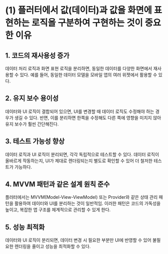 # (1) 플러터에서 값(데이터)과 값을 화면에 표현하는 로직을 구분하여 구현하는 것이 중요한 이유
## 1. 코드의 재사용성 증가
데이터 처리 로직과 화면 표현 로직을 분리하면, 동일한 데이터를 다양한 화면에서 재사용할 수 있다. 
예를 들어, 동일한 데이터 모델을 모바일 앱의 여러 위젯에서 활용할 수 있다.

## 2. 유지 보수 용이성
데이터와 UI 로직이 결합되어 있으면, UI를 변경할 때 데이터 로직도 수정해야 하는 경우가 생길 수 있다. 
반면, 이를 분리하면 한쪽을 수정해도 다른 쪽에 영향을 미치지 않아 유지 보수가 훨씬 간단해진다.

## 3. 테스트 가능성 향상
데이터 로직과 UI 로직이 분리되면, 각각 독립적으로 테스트할 수 있다. 
데이터 로직이 올바르게 작동하는지, UI가 제대로 렌더링되는지 별도로 확인할 수 있어 더 철저한 테스트가 가능하다.

## 4. MVVM 패턴과 같은 설계 원칙 준수
플러터에서는 MVVM(Model-View-ViewModel) 또는 Provider와 같은 상태 관리 패턴을 활용하여 데이터와 UI를 분리하는 것이 일반적임. 
이러한 패턴은 코드의 가독성을 높이고, 복잡한 앱 구조를 체계적으로 관리할 수 있게 한다.

## 5. 성능 최적화
데이터와 UI 로직이 분리되면, 데이터 변경 시 필요한 부분만 UI에 반영할 수 있어 불필요한 렌더링을 줄이고 성능을 최적화할 수 있다.
